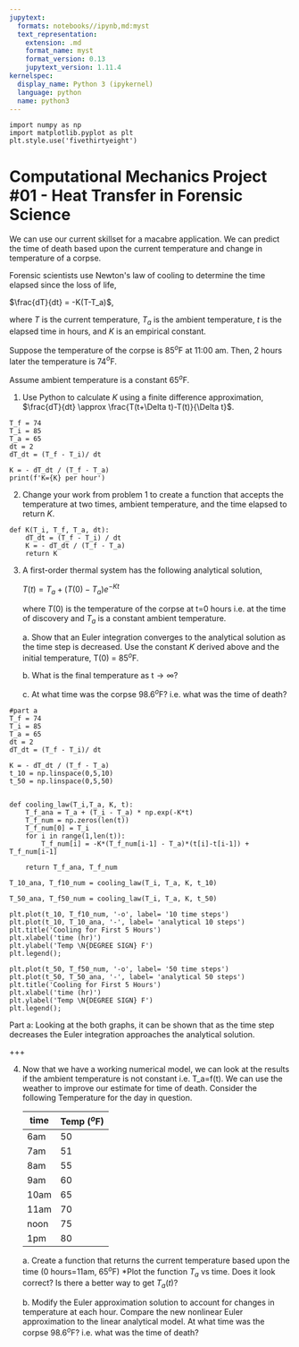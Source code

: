 ```yaml
---
jupytext:
  formats: notebooks//ipynb,md:myst
  text_representation:
    extension: .md
    format_name: myst
    format_version: 0.13
    jupytext_version: 1.11.4
kernelspec:
  display_name: Python 3 (ipykernel)
  language: python
  name: python3
---
```


```{code-cell} ipython3
import numpy as np
import matplotlib.pyplot as plt
plt.style.use('fivethirtyeight')
```

# Computational Mechanics Project #01 - Heat Transfer in Forensic Science

We can use our current skillset for a macabre application. We can predict the time of death based upon the current temperature and change in temperature of a corpse. 

Forensic scientists use Newton's law of cooling to determine the time elapsed since the loss of life, 

$\frac{dT}{dt} = -K(T-T_a)$,

where $T$ is the current temperature, $T_a$ is the ambient temperature, $t$ is the elapsed time in hours, and $K$ is an empirical constant. 

Suppose the temperature of the corpse is 85$^o$F at 11:00 am. Then, 2 hours later the temperature is 74$^{o}$F. 

Assume ambient temperature is a constant 65$^{o}$F.

1. Use Python to calculate $K$ using a finite difference approximation, $\frac{dT}{dt} \approx \frac{T(t+\Delta t)-T(t)}{\Delta t}$.

```{code-cell} ipython3
T_f = 74
T_i = 85
T_a = 65
dt = 2
dT_dt = (T_f - T_i)/ dt

K = - dT_dt / (T_f - T_a)
print(f'K={K} per hour')
```

2. Change your work from problem 1 to create a function that accepts the temperature at two times, ambient temperature, and the time elapsed to return $K$.

```{code-cell} ipython3
def K(T_i, T_f, T_a, dt):
    dT_dt = (T_f - T_i) / dt
    K = - dT_dt / (T_f - T_a)
    return K
```

3. A first-order thermal system has the following analytical solution, 

    $T(t) =T_a+(T(0)-T_a)e^{-Kt}$

    where $T(0)$ is the temperature of the corpse at t=0 hours i.e. at the time of discovery and $T_a$ is a constant ambient temperature. 

    a. Show that an Euler integration converges to the analytical solution as the time step is decreased. Use the constant $K$ derived above and the initial temperature, T(0) = 85$^o$F. 

    b. What is the final temperature as t$\rightarrow\infty$?
    
    c. At what time was the corpse 98.6$^{o}$F? i.e. what was the time of death?

```{code-cell} ipython3
#part a
T_f = 74
T_i = 85
T_a = 65
dt = 2
dT_dt = (T_f - T_i)/ dt

K = - dT_dt / (T_f - T_a)
t_10 = np.linspace(0,5,10)
t_50 = np.linspace(0,5,50)


def cooling_law(T_i,T_a, K, t):
    T_f_ana = T_a + (T_i - T_a) * np.exp(-K*t)
    T_f_num = np.zeros(len(t))
    T_f_num[0] = T_i
    for i in range(1,len(t)):
        T_f_num[i] = -K*(T_f_num[i-1] - T_a)*(t[i]-t[i-1]) + T_f_num[i-1]
    
    return T_f_ana, T_f_num

T_10_ana, T_f10_num = cooling_law(T_i, T_a, K, t_10)

T_50_ana, T_f50_num = cooling_law(T_i, T_a, K, t_50)

plt.plot(t_10, T_f10_num, '-o', label= '10 time steps')
plt.plot(t_10, T_10_ana, '-', label= 'analytical 10 steps')
plt.title('Cooling for First 5 Hours')
plt.xlabel('time (hr)')
plt.ylabel('Temp \N{DEGREE SIGN} F')
plt.legend();
```

```{code-cell} ipython3
plt.plot(t_50, T_f50_num, '-o', label= '50 time steps')
plt.plot(t_50, T_50_ana, '-', label= 'analytical 50 steps')
plt.title('Cooling for First 5 Hours')
plt.xlabel('time (hr)')
plt.ylabel('Temp \N{DEGREE SIGN} F')
plt.legend();
```

Part a: Looking at the both graphs, it can be shown that as the time step decreases the Euler integration approaches the analytical solution.

+++

4. Now that we have a working numerical model, we can look at the results if the
ambient temperature is not constant i.e. T_a=f(t). We can use the weather to improve our estimate for time of death. Consider the following Temperature for the day in question. 

    |time| Temp ($^o$F)|
    |---|---|
    |6am|50|
    |7am|51|
    |8am|55|
    |9am|60|
    |10am|65|
    |11am|70|
    |noon|75|
    |1pm|80|

    a. Create a function that returns the current temperature based upon the time (0 hours=11am, 65$^{o}$F) 
    *Plot the function $T_a$ vs time. Does it look correct? Is there a better way to get $T_a(t)$?

    b. Modify the Euler approximation solution to account for changes in temperature at each hour. 
    Compare the new nonlinear Euler approximation to the linear analytical model. 
    At what time was the corpse 98.6$^{o}$F? i.e. what was the time of death?

```{code-cell} ipython3

```
